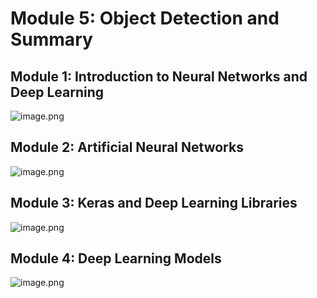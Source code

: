

# Module 5: Object Detection and Summary
## Module 1: Introduction to Neural Networks and Deep Learning
![image.png](https://prod-files-secure.s3.us-west-2.amazonaws.com/03e82b26-cccb-4906-bb56-adabcbdc0655/a8d40bcb-c482-4026-8872-311e16b2dc63/image.png?X-Amz-Algorithm=AWS4-HMAC-SHA256&X-Amz-Content-Sha256=UNSIGNED-PAYLOAD&X-Amz-Credential=ASIAZI2LB4665C7NV5VV%2F20250208%2Fus-west-2%2Fs3%2Faws4_request&X-Amz-Date=20250208T031629Z&X-Amz-Expires=3600&X-Amz-Security-Token=IQoJb3JpZ2luX2VjEGsaCXVzLXdlc3QtMiJIMEYCIQCOYqqQMwhIEyH2PRMYcfx2EtVvTk5rOSLUgJ9rmUy0KgIhANd3Qt%2FKz3RZnvHCNvZYx340RNZ335ISEz9tQ2EqYYbUKogECIT%2F%2F%2F%2F%2F%2F%2F%2F%2F%2FwEQABoMNjM3NDIzMTgzODA1IgxSDBC8DoYxbwbG0voq3API6dfPpczDTHaUp86sY%2BInXJhAp7%2BINdjRrf7vUmeYsM%2BDDiC%2BTWUxoNRaFh3jsn8MwYnci6CEYrKJx2OvBgM4qKpQH%2BMtKyRsHdX0Fh%2FYd844%2BlijFOEa1RMfGS6gdAEwQa2%2BLwpf32Is6FsOcr%2FtHw6YGJ2JYzn9dRTngay%2BmI9cy1hCz5unlz9n9yHjqBJBUKdAsRGTvnywxMaMV8Dt5HJ8mupKus62DNU2kooZNjYK%2BXBws5U%2BOdMkQxTbbBchXdMm1Wrn2uxguxFqTX5mP1c8MaWaGsnImmU9uavlfqxP4fdQaB8ff%2BHLqCy2HJJ5alMnXaNseApVJCvmhK0t2WiH%2Bb1%2FS6GAM64wwegwFuJ0x7Np6GETZ1l6DUXk11cpnToXx97%2Fajr1oZeCbUFgBS932Wah0oLWc09laW1hvh0ZNXMPZgK6jNsXNvLiqiCCUKjKCullF%2BDbO81LqPfYWI7rBx5xrGqsvoep%2FBNDgJGkn7Fi4M9NhaxqjdjfG0ziAI9PEdKJUnbYnNQpe7iU8jN%2F3MIJfl6eH%2FjYWiiphtN9vVVg60RkGGxDzmKa8LRYmUNQG7%2FUuOBiqogYaZ5oR4LhJeLIdId6gtIkxj0VXiUB2121pVwL7ovnaTCalpu9BjqkAUKk5%2BSZAf%2B4X%2Fl5E6vXUSNzVg2ncXU0NmUswFuGmUqPqclle0Ujnn5GMKJ78DFvW%2BwbjdfFwi7Pwg%2FZdkP2zfw0HrdhL7uoFAMmz2wyQpUkNV8QzUK35drD9SEimM8PbJM61%2BGkjAul%2FL8gCWmt6KyE%2FqOPUk3aUmcPOzBn1SJgQZmIfndODyhK%2F5OjSoWQetmGYhVpjVW9QMlg1BqoEBMWAfVZ&X-Amz-Signature=c65bd0dc1179e1848abc3c7db59773f869aba2d0fcc5739d2f801e1f3ed6bf38&X-Amz-SignedHeaders=host&x-id=GetObject)
## Module 2: Artificial Neural Networks
![image.png](https://prod-files-secure.s3.us-west-2.amazonaws.com/03e82b26-cccb-4906-bb56-adabcbdc0655/5157ca89-62da-41d9-a98f-6432b71047a9/image.png?X-Amz-Algorithm=AWS4-HMAC-SHA256&X-Amz-Content-Sha256=UNSIGNED-PAYLOAD&X-Amz-Credential=ASIAZI2LB4665C7NV5VV%2F20250208%2Fus-west-2%2Fs3%2Faws4_request&X-Amz-Date=20250208T031629Z&X-Amz-Expires=3600&X-Amz-Security-Token=IQoJb3JpZ2luX2VjEGsaCXVzLXdlc3QtMiJIMEYCIQCOYqqQMwhIEyH2PRMYcfx2EtVvTk5rOSLUgJ9rmUy0KgIhANd3Qt%2FKz3RZnvHCNvZYx340RNZ335ISEz9tQ2EqYYbUKogECIT%2F%2F%2F%2F%2F%2F%2F%2F%2F%2FwEQABoMNjM3NDIzMTgzODA1IgxSDBC8DoYxbwbG0voq3API6dfPpczDTHaUp86sY%2BInXJhAp7%2BINdjRrf7vUmeYsM%2BDDiC%2BTWUxoNRaFh3jsn8MwYnci6CEYrKJx2OvBgM4qKpQH%2BMtKyRsHdX0Fh%2FYd844%2BlijFOEa1RMfGS6gdAEwQa2%2BLwpf32Is6FsOcr%2FtHw6YGJ2JYzn9dRTngay%2BmI9cy1hCz5unlz9n9yHjqBJBUKdAsRGTvnywxMaMV8Dt5HJ8mupKus62DNU2kooZNjYK%2BXBws5U%2BOdMkQxTbbBchXdMm1Wrn2uxguxFqTX5mP1c8MaWaGsnImmU9uavlfqxP4fdQaB8ff%2BHLqCy2HJJ5alMnXaNseApVJCvmhK0t2WiH%2Bb1%2FS6GAM64wwegwFuJ0x7Np6GETZ1l6DUXk11cpnToXx97%2Fajr1oZeCbUFgBS932Wah0oLWc09laW1hvh0ZNXMPZgK6jNsXNvLiqiCCUKjKCullF%2BDbO81LqPfYWI7rBx5xrGqsvoep%2FBNDgJGkn7Fi4M9NhaxqjdjfG0ziAI9PEdKJUnbYnNQpe7iU8jN%2F3MIJfl6eH%2FjYWiiphtN9vVVg60RkGGxDzmKa8LRYmUNQG7%2FUuOBiqogYaZ5oR4LhJeLIdId6gtIkxj0VXiUB2121pVwL7ovnaTCalpu9BjqkAUKk5%2BSZAf%2B4X%2Fl5E6vXUSNzVg2ncXU0NmUswFuGmUqPqclle0Ujnn5GMKJ78DFvW%2BwbjdfFwi7Pwg%2FZdkP2zfw0HrdhL7uoFAMmz2wyQpUkNV8QzUK35drD9SEimM8PbJM61%2BGkjAul%2FL8gCWmt6KyE%2FqOPUk3aUmcPOzBn1SJgQZmIfndODyhK%2F5OjSoWQetmGYhVpjVW9QMlg1BqoEBMWAfVZ&X-Amz-Signature=9b35779904663c451d79464cc5c5b7873e59c0e6b758f7baf9f94b5323410d4b&X-Amz-SignedHeaders=host&x-id=GetObject)
## Module 3: Keras and Deep Learning Libraries
![image.png](https://prod-files-secure.s3.us-west-2.amazonaws.com/03e82b26-cccb-4906-bb56-adabcbdc0655/5089ce50-05f1-470d-ad42-42503bf1df5f/image.png?X-Amz-Algorithm=AWS4-HMAC-SHA256&X-Amz-Content-Sha256=UNSIGNED-PAYLOAD&X-Amz-Credential=ASIAZI2LB4665C7NV5VV%2F20250208%2Fus-west-2%2Fs3%2Faws4_request&X-Amz-Date=20250208T031629Z&X-Amz-Expires=3600&X-Amz-Security-Token=IQoJb3JpZ2luX2VjEGsaCXVzLXdlc3QtMiJIMEYCIQCOYqqQMwhIEyH2PRMYcfx2EtVvTk5rOSLUgJ9rmUy0KgIhANd3Qt%2FKz3RZnvHCNvZYx340RNZ335ISEz9tQ2EqYYbUKogECIT%2F%2F%2F%2F%2F%2F%2F%2F%2F%2FwEQABoMNjM3NDIzMTgzODA1IgxSDBC8DoYxbwbG0voq3API6dfPpczDTHaUp86sY%2BInXJhAp7%2BINdjRrf7vUmeYsM%2BDDiC%2BTWUxoNRaFh3jsn8MwYnci6CEYrKJx2OvBgM4qKpQH%2BMtKyRsHdX0Fh%2FYd844%2BlijFOEa1RMfGS6gdAEwQa2%2BLwpf32Is6FsOcr%2FtHw6YGJ2JYzn9dRTngay%2BmI9cy1hCz5unlz9n9yHjqBJBUKdAsRGTvnywxMaMV8Dt5HJ8mupKus62DNU2kooZNjYK%2BXBws5U%2BOdMkQxTbbBchXdMm1Wrn2uxguxFqTX5mP1c8MaWaGsnImmU9uavlfqxP4fdQaB8ff%2BHLqCy2HJJ5alMnXaNseApVJCvmhK0t2WiH%2Bb1%2FS6GAM64wwegwFuJ0x7Np6GETZ1l6DUXk11cpnToXx97%2Fajr1oZeCbUFgBS932Wah0oLWc09laW1hvh0ZNXMPZgK6jNsXNvLiqiCCUKjKCullF%2BDbO81LqPfYWI7rBx5xrGqsvoep%2FBNDgJGkn7Fi4M9NhaxqjdjfG0ziAI9PEdKJUnbYnNQpe7iU8jN%2F3MIJfl6eH%2FjYWiiphtN9vVVg60RkGGxDzmKa8LRYmUNQG7%2FUuOBiqogYaZ5oR4LhJeLIdId6gtIkxj0VXiUB2121pVwL7ovnaTCalpu9BjqkAUKk5%2BSZAf%2B4X%2Fl5E6vXUSNzVg2ncXU0NmUswFuGmUqPqclle0Ujnn5GMKJ78DFvW%2BwbjdfFwi7Pwg%2FZdkP2zfw0HrdhL7uoFAMmz2wyQpUkNV8QzUK35drD9SEimM8PbJM61%2BGkjAul%2FL8gCWmt6KyE%2FqOPUk3aUmcPOzBn1SJgQZmIfndODyhK%2F5OjSoWQetmGYhVpjVW9QMlg1BqoEBMWAfVZ&X-Amz-Signature=a6b7cf9f5db50822d084b246ae2b2b0539b5fafb956d976b288f583e7997f888&X-Amz-SignedHeaders=host&x-id=GetObject)
## Module 4: Deep Learning Models
![image.png](https://prod-files-secure.s3.us-west-2.amazonaws.com/03e82b26-cccb-4906-bb56-adabcbdc0655/4e22fcb0-cfbc-4d28-b961-b9b8fde071f0/image.png?X-Amz-Algorithm=AWS4-HMAC-SHA256&X-Amz-Content-Sha256=UNSIGNED-PAYLOAD&X-Amz-Credential=ASIAZI2LB4665C7NV5VV%2F20250208%2Fus-west-2%2Fs3%2Faws4_request&X-Amz-Date=20250208T031629Z&X-Amz-Expires=3600&X-Amz-Security-Token=IQoJb3JpZ2luX2VjEGsaCXVzLXdlc3QtMiJIMEYCIQCOYqqQMwhIEyH2PRMYcfx2EtVvTk5rOSLUgJ9rmUy0KgIhANd3Qt%2FKz3RZnvHCNvZYx340RNZ335ISEz9tQ2EqYYbUKogECIT%2F%2F%2F%2F%2F%2F%2F%2F%2F%2FwEQABoMNjM3NDIzMTgzODA1IgxSDBC8DoYxbwbG0voq3API6dfPpczDTHaUp86sY%2BInXJhAp7%2BINdjRrf7vUmeYsM%2BDDiC%2BTWUxoNRaFh3jsn8MwYnci6CEYrKJx2OvBgM4qKpQH%2BMtKyRsHdX0Fh%2FYd844%2BlijFOEa1RMfGS6gdAEwQa2%2BLwpf32Is6FsOcr%2FtHw6YGJ2JYzn9dRTngay%2BmI9cy1hCz5unlz9n9yHjqBJBUKdAsRGTvnywxMaMV8Dt5HJ8mupKus62DNU2kooZNjYK%2BXBws5U%2BOdMkQxTbbBchXdMm1Wrn2uxguxFqTX5mP1c8MaWaGsnImmU9uavlfqxP4fdQaB8ff%2BHLqCy2HJJ5alMnXaNseApVJCvmhK0t2WiH%2Bb1%2FS6GAM64wwegwFuJ0x7Np6GETZ1l6DUXk11cpnToXx97%2Fajr1oZeCbUFgBS932Wah0oLWc09laW1hvh0ZNXMPZgK6jNsXNvLiqiCCUKjKCullF%2BDbO81LqPfYWI7rBx5xrGqsvoep%2FBNDgJGkn7Fi4M9NhaxqjdjfG0ziAI9PEdKJUnbYnNQpe7iU8jN%2F3MIJfl6eH%2FjYWiiphtN9vVVg60RkGGxDzmKa8LRYmUNQG7%2FUuOBiqogYaZ5oR4LhJeLIdId6gtIkxj0VXiUB2121pVwL7ovnaTCalpu9BjqkAUKk5%2BSZAf%2B4X%2Fl5E6vXUSNzVg2ncXU0NmUswFuGmUqPqclle0Ujnn5GMKJ78DFvW%2BwbjdfFwi7Pwg%2FZdkP2zfw0HrdhL7uoFAMmz2wyQpUkNV8QzUK35drD9SEimM8PbJM61%2BGkjAul%2FL8gCWmt6KyE%2FqOPUk3aUmcPOzBn1SJgQZmIfndODyhK%2F5OjSoWQetmGYhVpjVW9QMlg1BqoEBMWAfVZ&X-Amz-Signature=da08ee5febd210092270813d4db6d8b311ee248abd1578bb5436b6f65a3ee24b&X-Amz-SignedHeaders=host&x-id=GetObject)